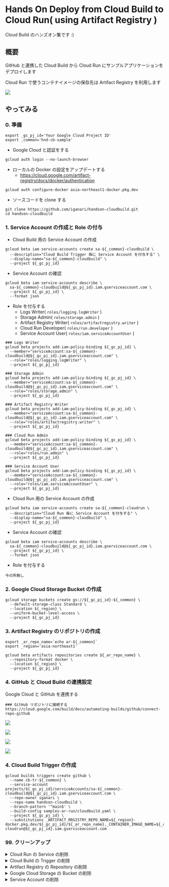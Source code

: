 # Hands On Deploy from Cloud Build to Cloud Run( using Artifact Registry )

Cloud Build のハンズオン集です :)

## 概要

GitHub と連携した Cloud Build から Cloud Run にサンプルアプリケーションをデプロイします

Cloud Run で使うコンテナイメージの保存先は Artifact Registry を利用します

![](./_img/overview.png)

## やってみる

### 0. 準備

```
export _gc_pj_id='Your Google Cloud Project ID'
export _common='hnd-cb-sample'
```

+ Google Cloud と認証をする

```
gcloud auth login --no-launch-browser
```

+ ローカルの Docker の設定をアップデートする
  + https://cloud.google.com/artifact-registry/docs/docker/authentication

```
gcloud auth configure-docker asia-northeast1-docker.pkg.dev
```

+ ソースコードを clone する

```
git clone https://github.com/iganari/handson-cloudbuild.git
cd handson-cloudbuild
```

### 1. Service Account の作成と Role の付与

+ Cloud Build 用の Service Account の作成

```
gcloud beta iam service-accounts create sa-${_common}-cloudbuild \
  --description="Cloud Build Trigger 毎に Service Account を付与する" \
  --display-name="sa-${_common}-cloudbuild" \
  --project ${_gc_pj_id}
```

+ Service Account の確認

```
gcloud beta iam service-accounts describe \
  sa-${_common}-cloudbuild@${_gc_pj_id}.iam.gserviceaccount.com \
  --project ${_gc_pj_id} \
  --format json
```

+ Role を付与する
  + Logs Writer( `roles/logging.logWriter` )
  + Storage Admin( `roles/storage.admin` )
  + Artifact Registry Writer( `roles/artifactregistry.writer` )
  + Cloud Run Developer( `roles/run.developer` )
  + Service Account User( `roles/iam.serviceAccountUser` ) 

```
### Logs Writer
gcloud beta projects add-iam-policy-binding ${_gc_pj_id} \
  --member="serviceAccount:sa-${_common}-cloudbuild@${_gc_pj_id}.iam.gserviceaccount.com" \
  --role="roles/logging.logWriter" \
  --project ${_gc_pj_id}

### Storage Admin
gcloud beta projects add-iam-policy-binding ${_gc_pj_id} \
  --member="serviceAccount:sa-${_common}-cloudbuild@${_gc_pj_id}.iam.gserviceaccount.com" \
  --role="roles/storage.admin" \
  --project ${_gc_pj_id}

### Artifact Registry Writer
gcloud beta projects add-iam-policy-binding ${_gc_pj_id} \
  --member="serviceAccount:sa-${_common}-cloudbuild@${_gc_pj_id}.iam.gserviceaccount.com" \
  --role="roles/artifactregistry.writer" \
  --project ${_gc_pj_id}

### Cloud Run Admin
gcloud beta projects add-iam-policy-binding ${_gc_pj_id} \
  --member="serviceAccount:sa-${_common}-cloudbuild@${_gc_pj_id}.iam.gserviceaccount.com" \
  --role="roles/run.admin" \
  --project ${_gc_pj_id}

### Service Account User
gcloud beta projects add-iam-policy-binding ${_gc_pj_id} \
  --member="serviceAccount:sa-${_common}-cloudbuild@${_gc_pj_id}.iam.gserviceaccount.com" \
  --role="roles/iam.serviceAccountUser" \
  --project ${_gc_pj_id}
```


+ Cloud Run 用の Service Account の作成

```
gcloud beta iam service-accounts create sa-${_common}-cloudrun \
  --description="Cloud Run 毎に Service Account を付与する" \
  --display-name="sa-${_common}-cloudbuild" \
  --project ${_gc_pj_id}
```

+ Service Account の確認

```
gcloud beta iam service-accounts describe \
  sa-${_common}-cloudbuild@${_gc_pj_id}.iam.gserviceaccount.com \
  --project ${_gc_pj_id} \
  --format json
```

+ Role を付与する

```
今の所無し
```


### 2. Google Cloud Storage Bucket の作成

```
gcloud storage buckets create gs://${_gc_pj_id}-${_common} \
  --default-storage-class Standard \
  --location ${_region} \
  --uniform-bucket-level-access \
  --project ${_gc_pj_id}
```

### 3. Artifact Registry のリポジトリの作成

```
export _ar_repo_name=`echo ar-${_common}`
export _region='asia-northeast1'
```
```
gcloud beta artifacts repositories create ${_ar_repo_name} \
  --repository-format docker \
  --location ${_region} \
  --project ${_gc_pj_id}
```

### 4. GitHub と Cloud Build の連携設定

Google Cloud と GitHub を連携する

```
### GitHub リポジトリに接続する
https://cloud.google.com/build/docs/automating-builds/github/connect-repo-github
```

![](./_img/04-01.png)

![](./_img/04-02.png)

![](./_img/04-03.png)

![](./_img/04-04.png)

### 4. Cloud Build Trigger の作成

```
gcloud builds triggers create github \
  --name cb-tr-${_common} \
  --service-account projects/${_gc_pj_id}/serviceAccounts/sa-${_common}-cloudbuild@${_gc_pj_id}.iam.gserviceaccount.com \
  --repo-owner iganari \
  --repo-name handson-cloudbuild \
  --branch-pattern '^main$' \
  --build-config samples-ar-run/cloudbuild.yaml \
  --project ${_gc_pj_id} \
  --substitutions _ARTIFACT_RRGISTRY_REPO_NAME=${_region}-docker.pkg.dev/${_gc_pj_id}/${_ar_repo_name},_CONTAINER_IMAGE_NAME=${_common},_RUN_SERVICE_NAME=run-${_common},_RUN_SERVICE_REGION=${_region},_RUN_SERVICE_PORT=80,_GCS_BUCKET=${_gc_pj_id}-${_common},_SERVICE_ACCOUNT=sa-${_common}-cloudrun@${_gc_pj_id}.iam.gserviceaccount.com
```







### 99. クリーンアップ

<details>
<summary>Cloud Run の Service の削除</summary>

```
gcloud run services delete run-${_common} --region ${_region} --project ${_gc_pj_id}
```

</details>

<details>
<summary>Cloud Build の Trigger の削除</summary>

```
gcloud builds triggers delete cb-tr-${_common} --project ${_gc_pj_id}
```

</details>

<details>
<summary>Artifact Registry の Repository の削除</summary>

```
gcloud beta artifacts repositories delete ${_ar_repo_name} \
  --location ${_region} \
  --project ${_gc_pj_id}
```

</details>

<details>
<summary>Google Cloud Storage の Bucket の削除</summary>

```
gcloud storage rm -r gs://${_gc_pj_id}-${_common} --project ${_gc_pj_id}
```

</details>

<details>
<summary>Service Account の削除</summary>

```
### Logs Writer
gcloud beta projects remove-iam-policy-binding ${_gc_pj_id} \
  --member="serviceAccount:sa-${_common}-cloudbuild@${_gc_pj_id}.iam.gserviceaccount.com" \
  --role="roles/logging.logWriter" \
  --project ${_gc_pj_id}

### Storage Admin
gcloud beta projects remove-iam-policy-binding ${_gc_pj_id} \
  --member="serviceAccount:sa-${_common}-cloudbuild@${_gc_pj_id}.iam.gserviceaccount.com" \
  --role="roles/storage.admin" \
  --project ${_gc_pj_id}

### Artifact Registry Writer
gcloud beta projects remove-iam-policy-binding ${_gc_pj_id} \
  --member="serviceAccount:sa-${_common}-cloudbuild@${_gc_pj_id}.iam.gserviceaccount.com" \
  --role="roles/artifactregistry.writer" \
  --project ${_gc_pj_id}

### Cloud Run Admin
gcloud beta projects remove-iam-policy-binding ${_gc_pj_id} \
  --member="serviceAccount:sa-${_common}-cloudbuild@${_gc_pj_id}.iam.gserviceaccount.com" \
  --role="roles/run.admin" \
  --project ${_gc_pj_id}

### Service Account User
gcloud beta projects remove-iam-policy-binding ${_gc_pj_id} \
  --member="serviceAccount:sa-${_common}-cloudbuild@${_gc_pj_id}.iam.gserviceaccount.com" \
  --role="roles/iam.serviceAccountUser" \
  --project ${_gc_pj_id}



gcloud beta iam service-accounts delete sa-${_common}-cloudbuild@${_gc_pj_id}.iam.gserviceaccount.com \
  --project ${_gc_pj_id}

gcloud beta iam service-accounts delete sa-${_common}-cloudrun@${_gc_pj_id}.iam.gserviceaccount.com \
  --project ${_gc_pj_id}
```

</details>


